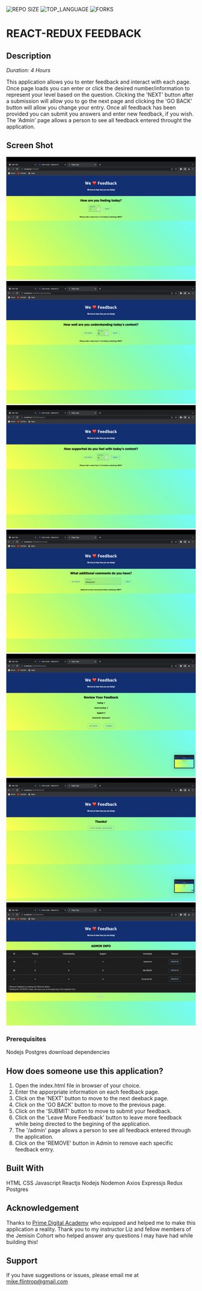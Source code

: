 ![REPO SIZE](https://img.shields.io/github/repo-size/scottbromander/the_marketplace.svg?style=flat-square) ![TOP_LANGUAGE](https://img.shields.io/github/languages/top/scottbromander/the_marketplace.svg?style=flat-square) ![FORKS](https://img.shields.io/github/forks/scottbromander/the_marketplace.svg?style=social)

# REACT-REDUX FEEDBACK

## Description

_Duration: 4 Hours_

This application allows you to enter feedback and interact with each page. Once page loads you can enter or click the desired number/information to represent your level based on the question. Clicking the 'NEXT' button after a submission will allow you to go the next page and clicking the 'GO BACK' button will allow you change your entry. Once all feedback has been provided you can submit you answers and enter new feedback, if you wish. The 'Admin' page allows a person to see all feedback entered throught the application.

## Screen Shot

![alt text](https://github.com/mikeflintrop/weekend-redux-feedback-loop/blob/main/public/images/ScreenShotFeeling.png)
![alt text](https://github.com/mikeflintrop/weekend-redux-feedback-loop/blob/main/public/images/ScreenShotUnderstanding.png)
![alt text](https://github.com/mikeflintrop/weekend-redux-feedback-loop/blob/main/public/images/ScreenShotSupport.png)
![alt text](https://github.com/mikeflintrop/weekend-redux-feedback-loop/blob/main/public/images/ScreenShotComments.png)
![alt text](https://github.com/mikeflintrop/weekend-redux-feedback-loop/blob/main/public/images/ScreenShotFeedback.png)
![alt text](https://github.com/mikeflintrop/weekend-redux-feedback-loop/blob/main/public/images/ScreenShotThanks.png)
![alt text](https://github.com/mikeflintrop/weekend-redux-feedback-loop/blob/main/public/images/ScreenShotAdmin.png)

### Prerequisites

Nodejs Postgres download dependencies

## How does someone use this application?

1. Open the index.html file in browser of your choice.
2. Enter the apporpriate information on each feedback page.
3. Click on the 'NEXT' button to move to the next deeback page.
4. Click on the 'GO BACK' button to move to the previous page. 
5. Click on the 'SUBMIT' button to move to submit your feedback.
6. Click on the 'Leave More Feedback' button to leave more feedback while being directed to the begining of the application.
7. The '/admin' page allows a person to see all feedback entered through the application.
8. Click on the 'REMOVE' button in Admin to remove each specific feedback entry.

## Built With

HTML CSS Javascript Reactjs Nodejs Nodemon Axios Expressjs Redux Postgres

## Acknowledgement

Thanks to [Prime Digital Academy](www.primeacademy.io) who equipped and helped me to make this application a reality. Thank you to my instructor Liz and fellow members of the Jemisin Cohort  who helped answer any questions I may have had while building this! 

## Support

If you have suggestions or issues, please email me at [mike.flintrop@gmail.com](https://www.google.com)


